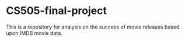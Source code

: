 # CS505-final-project
This is a repository for analysis on the success of movie releases based upon IMDB movie data. 

